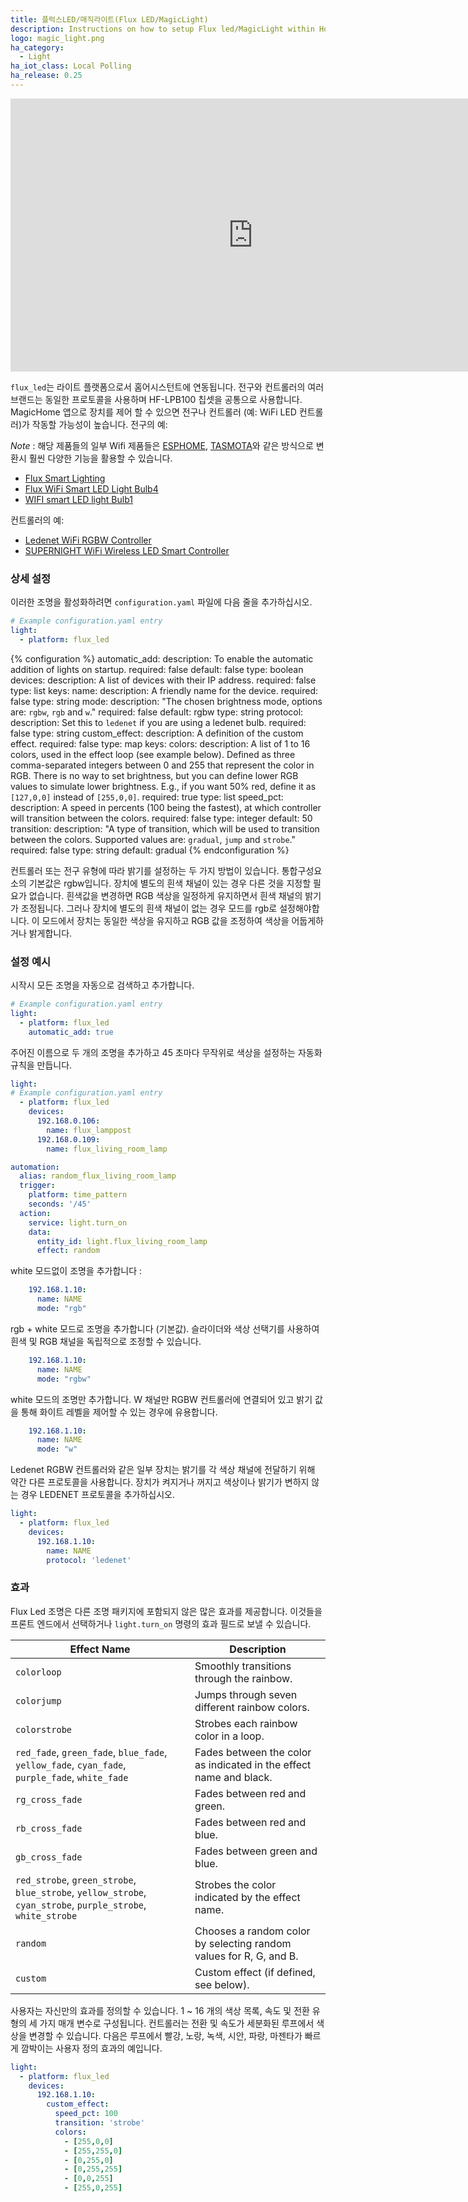 ```yaml
---
title: 플럭스LED/매직라이트(Flux LED/MagicLight)
description: Instructions on how to setup Flux led/MagicLight within Home Assistant.
logo: magic_light.png
ha_category:
  - Light
ha_iot_class: Local Polling
ha_release: 0.25
---
```


<div class='videoWrapper'>
<iframe width="776" height="437" src="https://www.youtube.com/embed/EqZtinzD6yM" frameborder="0" allow="accelerometer; autoplay; encrypted-media; gyroscope; picture-in-picture" allowfullscreen></iframe>
</div>

`flux_led`는 라이트 플랫폼으로서 홈어시스턴트에 연동됩니다. 전구와 컨트롤러의 여러 브랜드는 동일한 프로토콜을 사용하며 HF-LPB100 칩셋을 공통으로 사용합니다. MagicHome 앱으로 장치를 제어 할 수 있으면 전구나 컨트롤러 (예: WiFi LED 컨트롤러)가 작동할 가능성이 높습니다.
전구의 예:

*Note* : 해당 제품들의 일부 Wifi 제품들은 [ESPHOME](https://hakorea.github.io/integrations/esphome/), [TASMOTA](https://tasmota.github.io/docs/#/installation/)와 같은 방식으로 변환시 훨씬 다양한 기능을 활용할 수 있습니다. 

- [Flux Smart Lighting](https://www.fluxsmartlighting.com/)
- [Flux WiFi Smart LED Light Bulb4](https://amzn.to/2X0dVwu)
- [WIFI smart LED light Bulb1](https://amzn.to/2J2fksr)

컨트롤러의 예:

- [Ledenet WiFi RGBW Controller](https://amzn.to/2WZKXNa)
- [SUPERNIGHT WiFi Wireless LED Smart Controller](https://amzn.to/2WURx7w)


### 상세 설정

이러한 조명을 활성화하려면 `configuration.yaml` 파일에 다음 줄을 추가하십시오.

```yaml
# Example configuration.yaml entry
light:
  - platform: flux_led
```

{% configuration %}
automatic_add:
  description: To enable the automatic addition of lights on startup.
  required: false
  default: false
  type: boolean
devices:
  description: A list of devices with their IP address.
  required: false
  type: list
  keys:
    name:
      description: A friendly name for the device.
      required: false
      type: string
    mode:
      description: "The chosen brightness mode, options are: `rgbw`, `rgb` and `w`."
      required: false
      default: rgbw
      type: string
    protocol:
      description: Set this to `ledenet` if you are using a ledenet bulb.
      required: false
      type: string
    custom_effect:
      description: A definition of the custom effect.
      required: false
      type: map
      keys:
        colors:
          description: A list of 1 to 16 colors, used in the effect loop (see example below). Defined as three comma-separated integers between 0 and 255 that represent the color in RGB. There is no way to set brightness, but you can define lower RGB values to simulate lower brightness. E.g., if you want 50% red, define it as `[127,0,0]` instead of `[255,0,0]`.
          required: true
          type: list
        speed_pct:
          description: A speed in percents (100 being the fastest), at which controller will transition between the colors.
          required: false
          type: integer
          default: 50
        transition:
          description: "A type of transition, which will be used to transition between the colors. Supported values are: `gradual`, `jump` and `strobe`."
          required: false
          type: string
          default: gradual
{% endconfiguration %}

<div class='note'>

컨트롤러 또는 전구 유형에 따라 밝기를 설정하는 두 가지 방법이 있습니다. 
통합구성요소의 기본값은 rgbw입니다. 장치에 별도의 흰색 채널이 있는 경우 다른 것을 지정할 필요가 없습니다. 흰색값을 변경하면 RGB 색상을 일정하게 유지하면서 흰색 채널의 밝기가 조정됩니다. 그러나 장치에 별도의 흰색 채널이 없는 경우 모드를 rgb로 설정해야합니다. 이 모드에서 장치는 동일한 색상을 유지하고 RGB 값을 조정하여 색상을 어둡게하거나 밝게합니다.

</div>


### 설정 예시

시작시 모든 조명을 자동으로 검색하고 추가합니다.

```yaml
# Example configuration.yaml entry
light:
  - platform: flux_led
    automatic_add: true
```

주어진 이름으로 두 개의 조명을 추가하고 45 초마다 무작위로 색상을 설정하는 자동화 규칙을 만듭니다.

```yaml
light:
# Example configuration.yaml entry
  - platform: flux_led
    devices:
      192.168.0.106:
        name: flux_lamppost
      192.168.0.109:
        name: flux_living_room_lamp

automation:
  alias: random_flux_living_room_lamp
  trigger:
    platform: time_pattern
    seconds: '/45'
  action:
    service: light.turn_on
    data:
      entity_id: light.flux_living_room_lamp
      effect: random
```

white 모드없이 조명을 추가합니다 :

```yaml
    192.168.1.10:
      name: NAME
      mode: "rgb"
```

rgb + white 모드로 조명을 추가합니다 (기본값). 슬라이더와 색상 선택기를 사용하여 흰색 및 RGB 채널을 독립적으로 조정할 수 있습니다.

```yaml
    192.168.1.10:
      name: NAME
      mode: "rgbw"
```

white 모드의 조명만 추가합니다. W 채널만 RGBW 컨트롤러에 연결되어 있고 밝기 값을 통해 화이트 레벨을 제어할 수 있는 경우에 유용합니다.

```yaml
    192.168.1.10:
      name: NAME
      mode: "w"
```

Ledenet RGBW 컨트롤러와 같은 일부 장치는 밝기를 각 색상 채널에 전달하기 위해 약간 다른 프로토콜을 사용합니다. 장치가 켜지거나 꺼지고 색상이나 밝기가 변하지 않는 경우 LEDENET 프로토콜을 추가하십시오.

```yaml
light:
  - platform: flux_led
    devices:
      192.168.1.10:
        name: NAME
        protocol: 'ledenet'
```

### 효과

Flux Led 조명은 다른 조명 패키지에 포함되지 않은 많은 효과를 제공합니다. 이것들을 프론트 엔드에서 선택하거나 `light.turn_on` 명령의 효과 필드로 보낼 수 있습니다.

| Effect Name                                                                                                  | Description                                                        |
|--------------------------------------------------------------------------------------------------------------|--------------------------------------------------------------------|
| `colorloop`                                                                                                  | Smoothly transitions through the rainbow.                          |
| `colorjump`                                                                                                  | Jumps through seven different rainbow colors.                      |
| `colorstrobe`                                                                                                | Strobes each rainbow color in a loop.                              |
| `red_fade`, `green_fade`, `blue_fade`, `yellow_fade`, `cyan_fade`, `purple_fade`, `white_fade`               | Fades between the color as indicated in the effect name and black. |
| `rg_cross_fade`                                                                                              | Fades between red and green.                                       |
| `rb_cross_fade`                                                                                              | Fades between red and blue.                                        |
| `gb_cross_fade`                                                                                              | Fades between green and blue.                                      |
| `red_strobe`, `green_strobe`, `blue_strobe`, `yellow_strobe`, `cyan_strobe`, `purple_strobe`, `white_strobe` | Strobes the color indicated by the effect name.                    |
| `random`                                                                                                     | Chooses a random color by selecting random values for R, G, and B. |
| `custom`                                                                                                     | Custom effect (if defined, see below).                             |

사용자는 자신만의 효과를 정의할 수 있습니다. 1 ~ 16 개의 색상 목록, 속도 및 전환 유형의 세 가지 매개 변수로 구성됩니다. 컨트롤러는 전환 및 속도가 세분화된 루프에서 색상을 변경할 수 있습니다. 다음은 루프에서 빨강, 노랑, 녹색, 시안, 파랑, 마젠타가 빠르게 깜박이는 사용자 정의 효과의 예입니다.

```yaml
light:
  - platform: flux_led
    devices:
      192.168.1.10:
        custom_effect:
          speed_pct: 100
          transition: 'strobe'
          colors:
            - [255,0,0]
            - [255,255,0]
            - [0,255,0]
            - [0,255,255]
            - [0,0,255]
            - [255,0,255]
```
